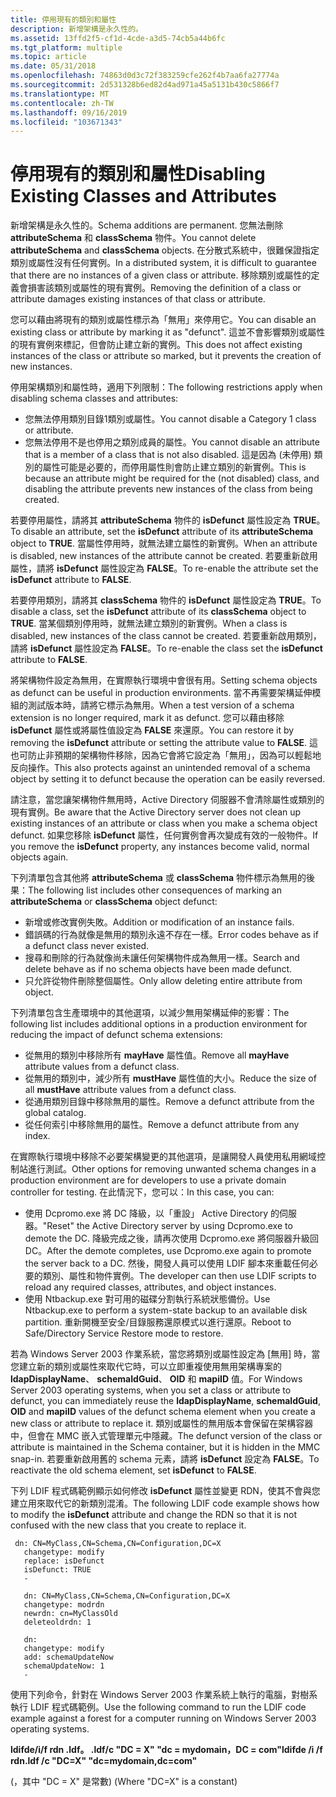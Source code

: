 ```yaml
---
title: 停用現有的類別和屬性
description: 新增架構是永久性的。
ms.assetid: 13ffd2f5-cf1d-4cde-a3d5-74cb5a44b6fc
ms.tgt_platform: multiple
ms.topic: article
ms.date: 05/31/2018
ms.openlocfilehash: 74863d0d3c72f383259cfe262f4b7aa6fa27774a
ms.sourcegitcommit: 2d531328b6ed82d4ad971a45a5131b430c5866f7
ms.translationtype: MT
ms.contentlocale: zh-TW
ms.lasthandoff: 09/16/2019
ms.locfileid: "103671343"
---
```

# <a name="disabling-existing-classes-and-attributes"></a><span data-ttu-id="c62dd-103">停用現有的類別和屬性</span><span class="sxs-lookup"><span data-stu-id="c62dd-103">Disabling Existing Classes and Attributes</span></span>

<span data-ttu-id="c62dd-104">新增架構是永久性的。</span><span class="sxs-lookup"><span data-stu-id="c62dd-104">Schema additions are permanent.</span></span> <span data-ttu-id="c62dd-105">您無法刪除 **attributeSchema** 和 **classSchema** 物件。</span><span class="sxs-lookup"><span data-stu-id="c62dd-105">You cannot delete **attributeSchema** and **classSchema** objects.</span></span> <span data-ttu-id="c62dd-106">在分散式系統中，很難保證指定類別或屬性沒有任何實例。</span><span class="sxs-lookup"><span data-stu-id="c62dd-106">In a distributed system, it is difficult to guarantee that there are no instances of a given class or attribute.</span></span> <span data-ttu-id="c62dd-107">移除類別或屬性的定義會損害該類別或屬性的現有實例。</span><span class="sxs-lookup"><span data-stu-id="c62dd-107">Removing the definition of a class or attribute damages existing instances of that class or attribute.</span></span>

<span data-ttu-id="c62dd-108">您可以藉由將現有的類別或屬性標示為「無用」來停用它。</span><span class="sxs-lookup"><span data-stu-id="c62dd-108">You can disable an existing class or attribute by marking it as "defunct".</span></span> <span data-ttu-id="c62dd-109">這並不會影響類別或屬性的現有實例來標記，但會防止建立新的實例。</span><span class="sxs-lookup"><span data-stu-id="c62dd-109">This does not affect existing instances of the class or attribute so marked, but it prevents the creation of new instances.</span></span>

<span data-ttu-id="c62dd-110">停用架構類別和屬性時，適用下列限制：</span><span class="sxs-lookup"><span data-stu-id="c62dd-110">The following restrictions apply when disabling schema classes and attributes:</span></span>

-   <span data-ttu-id="c62dd-111">您無法停用類別目錄1類別或屬性。</span><span class="sxs-lookup"><span data-stu-id="c62dd-111">You cannot disable a Category 1 class or attribute.</span></span>
-   <span data-ttu-id="c62dd-112">您無法停用不是也停用之類別成員的屬性。</span><span class="sxs-lookup"><span data-stu-id="c62dd-112">You cannot disable an attribute that is a member of a class that is not also disabled.</span></span> <span data-ttu-id="c62dd-113">這是因為 (未停用) 類別的屬性可能是必要的，而停用屬性則會防止建立類別的新實例。</span><span class="sxs-lookup"><span data-stu-id="c62dd-113">This is because an attribute might be required for the (not disabled) class, and disabling the attribute prevents new instances of the class from being created.</span></span>

<span data-ttu-id="c62dd-114">若要停用屬性，請將其 **attributeSchema** 物件的 **isDefunct** 屬性設定為 **TRUE**。</span><span class="sxs-lookup"><span data-stu-id="c62dd-114">To disable an attribute, set the **isDefunct** attribute of its **attributeSchema** object to **TRUE**.</span></span> <span data-ttu-id="c62dd-115">當屬性停用時，就無法建立屬性的新實例。</span><span class="sxs-lookup"><span data-stu-id="c62dd-115">When an attribute is disabled, new instances of the attribute cannot be created.</span></span> <span data-ttu-id="c62dd-116">若要重新啟用屬性，請將 **isDefunct** 屬性設定為 **FALSE**。</span><span class="sxs-lookup"><span data-stu-id="c62dd-116">To re-enable the attribute set the **isDefunct** attribute to **FALSE**.</span></span>

<span data-ttu-id="c62dd-117">若要停用類別，請將其 **classSchema** 物件的 **isDefunct** 屬性設定為 **TRUE**。</span><span class="sxs-lookup"><span data-stu-id="c62dd-117">To disable a class, set the **isDefunct** attribute of its **classSchema** object to **TRUE**.</span></span> <span data-ttu-id="c62dd-118">當某個類別停用時，就無法建立類別的新實例。</span><span class="sxs-lookup"><span data-stu-id="c62dd-118">When a class is disabled, new instances of the class cannot be created.</span></span> <span data-ttu-id="c62dd-119">若要重新啟用類別，請將 **isDefunct** 屬性設定為 **FALSE**。</span><span class="sxs-lookup"><span data-stu-id="c62dd-119">To re-enable the class set the **isDefunct** attribute to **FALSE**.</span></span>

<span data-ttu-id="c62dd-120">將架構物件設定為無用，在實際執行環境中會很有用。</span><span class="sxs-lookup"><span data-stu-id="c62dd-120">Setting schema objects as defunct can be useful in production environments.</span></span> <span data-ttu-id="c62dd-121">當不再需要架構延伸模組的測試版本時，請將它標示為無用。</span><span class="sxs-lookup"><span data-stu-id="c62dd-121">When a test version of a schema extension is no longer required, mark it as defunct.</span></span> <span data-ttu-id="c62dd-122">您可以藉由移除 **isDefunct** 屬性或將屬性值設定為 **FALSE** 來還原。</span><span class="sxs-lookup"><span data-stu-id="c62dd-122">You can restore it by removing the **isDefunct** attribute or setting the attribute value to **FALSE**.</span></span> <span data-ttu-id="c62dd-123">這也可防止非預期的架構物件移除，因為它會將它設定為「無用」，因為可以輕鬆地反向操作。</span><span class="sxs-lookup"><span data-stu-id="c62dd-123">This also protects against an unintended removal of a schema object by setting it to defunct because the operation can be easily reversed.</span></span>

<span data-ttu-id="c62dd-124">請注意，當您讓架構物件無用時，Active Directory 伺服器不會清除屬性或類別的現有實例。</span><span class="sxs-lookup"><span data-stu-id="c62dd-124">Be aware that the Active Directory server does not clean up existing instances of an attribute or class when you make a schema object defunct.</span></span> <span data-ttu-id="c62dd-125">如果您移除 **isDefunct** 屬性，任何實例會再次變成有效的一般物件。</span><span class="sxs-lookup"><span data-stu-id="c62dd-125">If you remove the **isDefunct** property, any instances become valid, normal objects again.</span></span>

<span data-ttu-id="c62dd-126">下列清單包含其他將 **attributeSchema** 或 **classSchema** 物件標示為無用的後果：</span><span class="sxs-lookup"><span data-stu-id="c62dd-126">The following list includes other consequences of marking an **attributeSchema** or **classSchema** object defunct:</span></span>

-   <span data-ttu-id="c62dd-127">新增或修改實例失敗。</span><span class="sxs-lookup"><span data-stu-id="c62dd-127">Addition or modification of an instance fails.</span></span>
-   <span data-ttu-id="c62dd-128">錯誤碼的行為就像是無用的類別永遠不存在一樣。</span><span class="sxs-lookup"><span data-stu-id="c62dd-128">Error codes behave as if a defunct class never existed.</span></span>
-   <span data-ttu-id="c62dd-129">搜尋和刪除的行為就像尚未讓任何架構物件成為無用一樣。</span><span class="sxs-lookup"><span data-stu-id="c62dd-129">Search and delete behave as if no schema objects have been made defunct.</span></span>
-   <span data-ttu-id="c62dd-130">只允許從物件刪除整個屬性。</span><span class="sxs-lookup"><span data-stu-id="c62dd-130">Only allow deleting entire attribute from object.</span></span>

<span data-ttu-id="c62dd-131">下列清單包含生產環境中的其他選項，以減少無用架構延伸的影響：</span><span class="sxs-lookup"><span data-stu-id="c62dd-131">The following list includes additional options in a production environment for reducing the impact of defunct schema extensions:</span></span>

-   <span data-ttu-id="c62dd-132">從無用的類別中移除所有 **mayHave** 屬性值。</span><span class="sxs-lookup"><span data-stu-id="c62dd-132">Remove all **mayHave** attribute values from a defunct class.</span></span>
-   <span data-ttu-id="c62dd-133">從無用的類別中，減少所有 **mustHave** 屬性值的大小。</span><span class="sxs-lookup"><span data-stu-id="c62dd-133">Reduce the size of all **mustHave** attribute values from a defunct class.</span></span>
-   <span data-ttu-id="c62dd-134">從通用類別目錄中移除無用的屬性。</span><span class="sxs-lookup"><span data-stu-id="c62dd-134">Remove a defunct attribute from the global catalog.</span></span>
-   <span data-ttu-id="c62dd-135">從任何索引中移除無用的屬性。</span><span class="sxs-lookup"><span data-stu-id="c62dd-135">Remove a defunct attribute from any index.</span></span>

<span data-ttu-id="c62dd-136">在實際執行環境中移除不必要架構變更的其他選項，是讓開發人員使用私用網域控制站進行測試。</span><span class="sxs-lookup"><span data-stu-id="c62dd-136">Other options for removing unwanted schema changes in a production environment are for developers to use a private domain controller for testing.</span></span> <span data-ttu-id="c62dd-137">在此情況下，您可以：</span><span class="sxs-lookup"><span data-stu-id="c62dd-137">In this case, you can:</span></span>

-   <span data-ttu-id="c62dd-138">使用 Dcpromo.exe 將 DC 降級，以「重設」 Active Directory 的伺服器。</span><span class="sxs-lookup"><span data-stu-id="c62dd-138">"Reset" the Active Directory server by using Dcpromo.exe to demote the DC.</span></span> <span data-ttu-id="c62dd-139">降級完成之後，請再次使用 Dcpromo.exe 將伺服器升級回 DC。</span><span class="sxs-lookup"><span data-stu-id="c62dd-139">After the demote completes, use Dcpromo.exe again to promote the server back to a DC.</span></span> <span data-ttu-id="c62dd-140">然後，開發人員可以使用 LDIF 腳本來重載任何必要的類別、屬性和物件實例。</span><span class="sxs-lookup"><span data-stu-id="c62dd-140">The developer can then use LDIF scripts to reload any required classes, attributes, and object instances.</span></span>
-   <span data-ttu-id="c62dd-141">使用 Ntbackup.exe 對可用的磁碟分割執行系統狀態備份。</span><span class="sxs-lookup"><span data-stu-id="c62dd-141">Use Ntbackup.exe to perform a system-state backup to an available disk partition.</span></span> <span data-ttu-id="c62dd-142">重新開機至安全/目錄服務還原模式以進行還原。</span><span class="sxs-lookup"><span data-stu-id="c62dd-142">Reboot to Safe/Directory Service Restore mode to restore.</span></span>

<span data-ttu-id="c62dd-143">若為 Windows Server 2003 作業系統，當您將類別或屬性設定為 [無用] 時，當您建立新的類別或屬性來取代它時，可以立即重複使用無用架構專案的 **ldapDisplayName**、 **schemaIdGuid**、 **OID** 和 **mapiID** 值。</span><span class="sxs-lookup"><span data-stu-id="c62dd-143">For Windows Server 2003 operating systems, when you set a class or attribute to defunct, you can immediately reuse the **ldapDisplayName**, **schemaIdGuid**, **OID** and **mapiID** values of the defunct schema element when you create a new class or attribute to replace it.</span></span> <span data-ttu-id="c62dd-144">類別或屬性的無用版本會保留在架構容器中，但會在 MMC 嵌入式管理單元中隱藏。</span><span class="sxs-lookup"><span data-stu-id="c62dd-144">The defunct version of the class or attribute is maintained in the Schema container, but it is hidden in the MMC snap-in.</span></span> <span data-ttu-id="c62dd-145">若要重新啟用舊的 schema 元素，請將 **isDefunct** 設定為 **FALSE**。</span><span class="sxs-lookup"><span data-stu-id="c62dd-145">To reactivate the old schema element, set **isDefunct** to **FALSE**.</span></span>

<span data-ttu-id="c62dd-146">下列 LDIF 程式碼範例顯示如何修改 **isDefunct** 屬性並變更 RDN，使其不會與您建立用來取代它的新類別混淆。</span><span class="sxs-lookup"><span data-stu-id="c62dd-146">The following LDIF code example shows how to modify the **isDefunct** attribute and change the RDN so that it is not confused with the new class that you create to replace it.</span></span>

``` syntax
 dn: CN=MyClass,CN=Schema,CN=Configuration,DC=X
   changetype: modify
   replace: isDefunct
   isDefunct: TRUE
   -

   dn: CN=MyClass,CN=Schema,CN=Configuration,DC=X
   changetype: modrdn
   newrdn: cn=MyClassOld
   deleteoldrdn: 1

   dn:
   changetype: modify
   add: schemaUpdateNow
   schemaUpdateNow: 1
   -
```

<span data-ttu-id="c62dd-147">使用下列命令，針對在 Windows Server 2003 作業系統上執行的電腦，對樹系執行 LDIF 程式碼範例。</span><span class="sxs-lookup"><span data-stu-id="c62dd-147">Use the following command to run the LDIF code example against a forest for a computer running on Windows Server 2003 operating systems.</span></span>

<span data-ttu-id="c62dd-148">**ldifde/i/f rdn .ldf。 .ldf/c "DC = X" "dc = mydomain，DC = com"**</span><span class="sxs-lookup"><span data-stu-id="c62dd-148">**ldifde /i /f rdn.ldf /c "DC=X" "dc=mydomain,dc=com"**</span></span>

<span data-ttu-id="c62dd-149"> (，其中 "DC = X" 是常數) </span><span class="sxs-lookup"><span data-stu-id="c62dd-149">(Where "DC=X" is a constant)</span></span>

 

 




